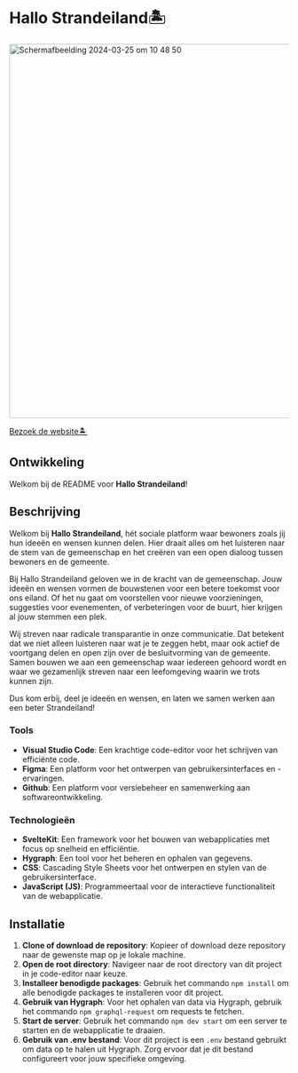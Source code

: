 # Hallo Strandeiland🏝
<img width="674" alt="Schermafbeelding 2024-03-25 om 10 48 50" src="https://github.com/zenitba/FDNDStrandeiland/assets/112856019/e10b1ae1-6f51-4de9-8dfa-e888e70f7146">

[Bezoek de website🏝](https://fdnd-strandeiland.vercel.app/)
## Ontwikkeling
Welkom bij de README voor **Hallo Strandeiland**! 

## Beschrijving

Welkom bij **Hallo Strandeiland**, hét sociale platform waar bewoners zoals jij hun ideeën en wensen kunnen delen. Hier draait alles om het luisteren naar de stem van de gemeenschap en het creëren van een open dialoog tussen bewoners en de gemeente.

Bij Hallo Strandeiland geloven we in de kracht van de gemeenschap. Jouw ideeën en wensen vormen de bouwstenen voor een betere toekomst voor ons eiland. Of het nu gaat om voorstellen voor nieuwe voorzieningen, suggesties voor evenementen, of verbeteringen voor de buurt, hier krijgen al jouw stemmen een plek.

Wij streven naar radicale transparantie in onze communicatie. Dat betekent dat we niet alleen luisteren naar wat je te zeggen hebt, maar ook actief de voortgang delen en open zijn over de besluitvorming van de gemeente. Samen bouwen we aan een gemeenschap waar iedereen gehoord wordt en waar we gezamenlijk streven naar een leefomgeving waarin we trots kunnen zijn.

Dus kom erbij, deel je ideeën en wensen, en laten we samen werken aan een beter Strandeiland!

### Tools

- **Visual Studio Code**: Een krachtige code-editor voor het schrijven van efficiënte code.
- **Figma**: Een platform voor het ontwerpen van gebruikersinterfaces en -ervaringen.
- **Github**: Een platform voor versiebeheer en samenwerking aan softwareontwikkeling.

### Technologieën

- **SvelteKit**: Een framework voor het bouwen van webapplicaties met focus op snelheid en efficiëntie.
- **Hygraph**: Een tool voor het beheren en ophalen van gegevens.
- **CSS**: Cascading Style Sheets voor het ontwerpen en stylen van de gebruikersinterface.
- **JavaScript (JS)**: Programmeertaal voor de interactieve functionaliteit van de webapplicatie.

## Installatie

1. **Clone of download de repository**: Kopieer of download deze repository naar de gewenste map op je lokale machine.
2. **Open de root directory**: Navigeer naar de root directory van dit project in je code-editor naar keuze.
3. **Installeer benodigde packages**: Gebruik het commando `npm install` om alle benodigde packages te installeren voor dit project.
4. **Gebruik van Hygraph**: Voor het ophalen van data via Hygraph, gebruik het commando `npm graphql-request` om requests te fetchen.
5. **Start de server**: Gebruik het commando `npm dev start` om een server te starten en de webapplicatie te draaien.
6. **Gebruik van .env bestand**: Voor dit project is een `.env` bestand gebruikt om data op te halen uit Hygraph. Zorg ervoor dat je dit bestand configureert voor jouw specifieke omgeving.

